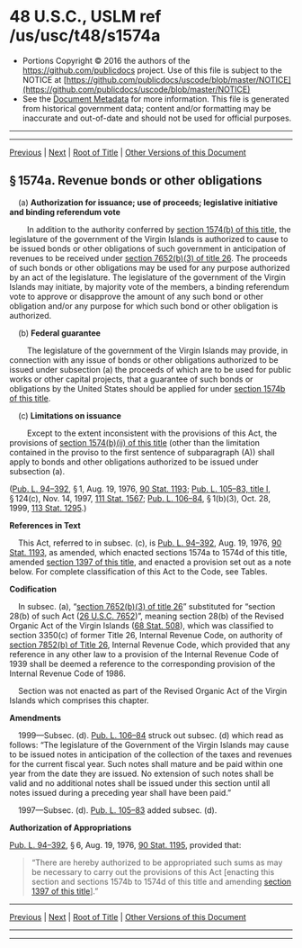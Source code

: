 ---
---

# 48 U.S.C., USLM ref /us/usc/t48/s1574a

* Portions Copyright © 2016 the authors of the https://github.com/publicdocs project.
  Use of this file is subject to the NOTICE at [https://github.com/publicdocs/uscode/blob/master/NOTICE](https://github.com/publicdocs/uscode/blob/master/NOTICE)
* See the [Document Metadata](././../../../../..//README.md) for more information.
  This file is generated from historical government data; content and/or formatting may be inaccurate and out-of-date and should not be used for official purposes.

----------
----------

[Previous](./../../../../..//us/usc/t48/ch12/schIII/m__us_usc_t48_s1574–1.md) | [Next](./../../../../..//us/usc/t48/ch12/schIII/m__us_usc_t48_s1574b.md) | [Root of Title](./../../../../../) | [Other Versions of this Document](https://publicdocs.github.io/go/links?ns=uslm&ref=%2Fus%2Fusc%2Ft48%2Fs1574a)

## § 1574a. Revenue bonds or other obligations

    (a) __Authorization for issuance; use of proceeds; legislative initiative and binding referendum vote__ 

        In addition to the authority conferred by [section 1574(b) of this title][/us/usc/t48/s1574/b], the legislature of the government of the Virgin Islands is authorized to cause to be issued bonds or other obligations of such government in anticipation of revenues to be received under [section 7652(b)(3) of title 26][/us/usc/t26/s7652/b/3]. The proceeds of such bonds or other obligations may be used for any purpose authorized by an act of the legislature. The legislature of the government of the Virgin Islands may initiate, by majority vote of the members, a binding referendum vote to approve or disapprove the amount of any such bond or other obligation and/or any purpose for which such bond or other obligation is authorized.

    (b) __Federal guarantee__ 

        The legislature of the government of the Virgin Islands may provide, in connection with any issue of bonds or other obligations authorized to be issued under subsection (a) the proceeds of which are to be used for public works or other capital projects, that a guarantee of such bonds or obligations by the United States should be applied for under [section 1574b of this title][/us/usc/t48/s1574b].

    (c) __Limitations on issuance__ 

        Except to the extent inconsistent with the provisions of this Act, the provisions of [section 1574(b)(ii) of this title][/us/usc/t48/s1574/b/ii] (other than the limitation contained in the proviso to the first sentence of subparagraph (A)) shall apply to bonds and other obligations authorized to be issued under subsection (a).

([Pub. L. 94–392][/us/pl/94/392], § 1, Aug. 19, 1976, [90 Stat. 1193][/us/stat/90/1193]; [Pub. L. 105–83, title I][/us/pl/105/83/tI], § 124(c), Nov. 14, 1997, [111 Stat. 1567][/us/stat/111/1567]; [Pub. L. 106–84][/us/pl/106/84], § 1(b)(3), Oct. 28, 1999, [113 Stat. 1295][/us/stat/113/1295].)

 __References in Text__ 

    This Act, referred to in subsec. (c), is [Pub. L. 94–392][/us/pl/94/392], Aug. 19, 1976, [90 Stat. 1193][/us/stat/90/1193], as amended, which enacted sections 1574a to 1574d of this title, amended [section 1397 of this title][/us/usc/t48/s1397], and enacted a provision set out as a note below. For complete classification of this Act to the Code, see Tables.

 __Codification__ 

    In subsec. (a), “[section 7652(b)(3) of title 26][/us/usc/t26/s7652/b/3]” substituted for “section 28(b) of such Act ([26 U.S.C. 7652][/us/usc/t26/s7652])”, meaning section 28(b) of the Revised Organic Act of the Virgin Islands ([68 Stat. 508][/us/stat/68/508]), which was classified to section 3350(c) of former Title 26, Internal Revenue Code, on authority of [section 7852(b) of Title 26][/us/usc/t26/s7852/b], Internal Revenue Code, which provided that any reference in any other law to a provision of the Internal Revenue Code of 1939 shall be deemed a reference to the corresponding provision of the Internal Revenue Code of 1986.

    Section was not enacted as part of the Revised Organic Act of the Virgin Islands which comprises this chapter.

 __Amendments__ 

    1999—Subsec. (d). [Pub. L. 106–84][/us/pl/106/84] struck out subsec. (d) which read as follows: “The legislature of the Government of the Virgin Islands may cause to be issued notes in anticipation of the collection of the taxes and revenues for the current fiscal year. Such notes shall mature and be paid within one year from the date they are issued. No extension of such notes shall be valid and no additional notes shall be issued under this section until all notes issued during a preceding year shall have been paid.”

    1997—Subsec. (d). [Pub. L. 105–83][/us/pl/105/83] added subsec. (d).

 __Authorization of Appropriations__ 

[Pub. L. 94–392][/us/pl/94/392], § 6, Aug. 19, 1976, [90 Stat. 1195][/us/stat/90/1195], provided that: 

> “There are hereby authorized to be appropriated such sums as may be necessary to carry out the provisions of this Act \[enacting this section and sections 1574b to 1574d of this title and amending [section 1397 of this title][/us/usc/t48/s1397]\].”

----------

[Previous](./../../../../..//us/usc/t48/ch12/schIII/m__us_usc_t48_s1574–1.md) | [Next](./../../../../..//us/usc/t48/ch12/schIII/m__us_usc_t48_s1574b.md) | [Root of Title](./../../../../../) | [Other Versions of this Document](https://publicdocs.github.io/go/links?ns=uslm&ref=%2Fus%2Fusc%2Ft48%2Fs1574a)

----------
----------

[/us/usc/t48/s1574/b]: https://publicdocs.github.io/go/links?ns=uslm&ref=%2Fus%2Fusc%2Ft48%2Fs1574%2Fb
[/us/usc/t26/s7652/b/3]: https://publicdocs.github.io/go/links?ns=uslm&ref=%2Fus%2Fusc%2Ft26%2Fs7652%2Fb%2F3
[/us/usc/t48/s1574b]: https://publicdocs.github.io/go/links?ns=uslm&ref=%2Fus%2Fusc%2Ft48%2Fs1574b
[/us/usc/t48/s1574/b/ii]: https://publicdocs.github.io/go/links?ns=uslm&ref=%2Fus%2Fusc%2Ft48%2Fs1574%2Fb%2Fii
[/us/pl/94/392]: https://publicdocs.github.io/go/links?ns=uslm&ref=%2Fus%2Fpl%2F94%2F392
[/us/stat/90/1193]: https://publicdocs.github.io/go/links?ns=uslm&ref=%2Fus%2Fstat%2F90%2F1193
[/us/pl/105/83/tI]: https://publicdocs.github.io/go/links?ns=uslm&ref=%2Fus%2Fpl%2F105%2F83%2FtI
[/us/stat/111/1567]: https://publicdocs.github.io/go/links?ns=uslm&ref=%2Fus%2Fstat%2F111%2F1567
[/us/pl/106/84]: https://publicdocs.github.io/go/links?ns=uslm&ref=%2Fus%2Fpl%2F106%2F84
[/us/stat/113/1295]: https://publicdocs.github.io/go/links?ns=uslm&ref=%2Fus%2Fstat%2F113%2F1295
[/us/pl/94/392]: https://publicdocs.github.io/go/links?ns=uslm&ref=%2Fus%2Fpl%2F94%2F392
[/us/stat/90/1193]: https://publicdocs.github.io/go/links?ns=uslm&ref=%2Fus%2Fstat%2F90%2F1193
[/us/usc/t48/s1397]: https://publicdocs.github.io/go/links?ns=uslm&ref=%2Fus%2Fusc%2Ft48%2Fs1397
[/us/usc/t26/s7652/b/3]: https://publicdocs.github.io/go/links?ns=uslm&ref=%2Fus%2Fusc%2Ft26%2Fs7652%2Fb%2F3
[/us/usc/t26/s7652]: https://publicdocs.github.io/go/links?ns=uslm&ref=%2Fus%2Fusc%2Ft26%2Fs7652
[/us/stat/68/508]: https://publicdocs.github.io/go/links?ns=uslm&ref=%2Fus%2Fstat%2F68%2F508
[/us/usc/t26/s7852/b]: https://publicdocs.github.io/go/links?ns=uslm&ref=%2Fus%2Fusc%2Ft26%2Fs7852%2Fb
[/us/pl/106/84]: https://publicdocs.github.io/go/links?ns=uslm&ref=%2Fus%2Fpl%2F106%2F84
[/us/pl/105/83]: https://publicdocs.github.io/go/links?ns=uslm&ref=%2Fus%2Fpl%2F105%2F83
[/us/pl/94/392]: https://publicdocs.github.io/go/links?ns=uslm&ref=%2Fus%2Fpl%2F94%2F392
[/us/stat/90/1195]: https://publicdocs.github.io/go/links?ns=uslm&ref=%2Fus%2Fstat%2F90%2F1195
[/us/usc/t48/s1397]: https://publicdocs.github.io/go/links?ns=uslm&ref=%2Fus%2Fusc%2Ft48%2Fs1397


